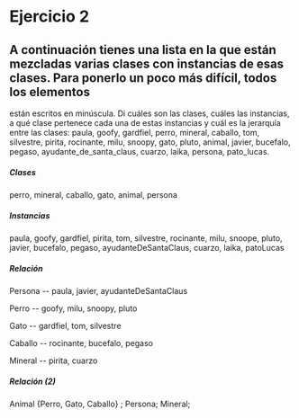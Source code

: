 ﻿# Ejercicio 2

## A continuación tienes una lista en la que están mezcladas varias clases con instancias de esas clases. Para ponerlo un poco más difícil, todos los elementos
están escritos en minúscula. Di cuáles son las clases, cuáles las instancias, a qué clase pertenece cada una de estas instancias y cuál es la jerarquía
entre las clases: paula, goofy, gardfiel, perro, mineral, caballo, tom, silvestre, pirita, rocinante, milu, snoopy, gato, pluto, animal, javier, bucefalo, pegaso,
ayudante_de_santa_claus, cuarzo, laika, persona, pato_lucas.

##### Clases

perro, mineral, caballo, gato, animal, persona

##### Instancias

paula, goofy, gardfiel, pirita, tom, silvestre, rocinante, milu, snoope, pluto, javier, bucefalo, pegaso, ayudanteDeSantaClaus, cuarzo, laika, patoLucas

##### Relación

  Persona  --  paula, javier, ayudanteDeSantaClaus
  
  Perro  --  goofy, milu, snoopy, pluto
  
  Gato  --  gardfiel, tom, silvestre
  
  Caballo  --  rocinante, bucefalo, pegaso 
  
  Mineral  --  pirita, cuarzo

##### Relación (2)

Animal {Perro, Gato, Caballo} ;
Persona;
Mineral;

